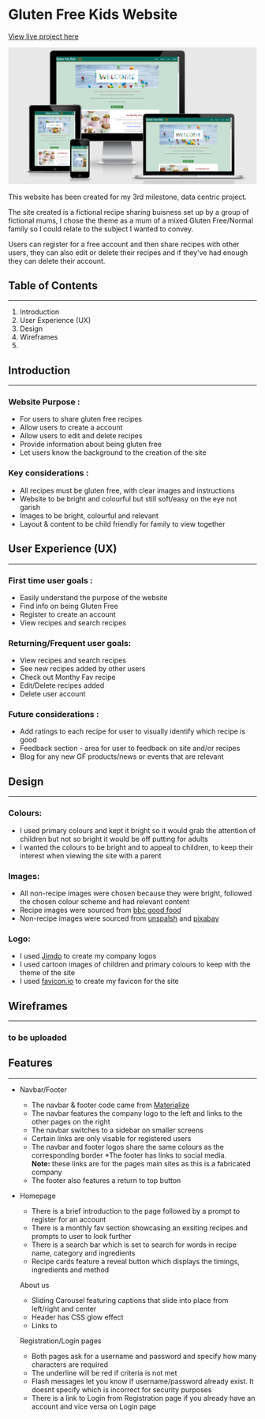 # Gluten Free Kids Website


[View live project here](https://dashboard.heroku.com/apps/gf-recipes-ms3/deploy/github)

![Image](static/images/readme/amiresponsive.PNG)

This website has been created for my 3rd milestone, data centric project. 

The site created is a fictional recipe sharing buisness set up by a group of fictional mums, I chose the theme as a mum of a mixed Gluten Free/Normal family so I could relate to the subject I wanted to convey.

Users can register for a free account and then share recipes with other users, they can also edit or delete their recipes and if they've had enough they can delete their account.

## Table of Contents
----------------------

1. Introduction
2. User Experience (UX)
3. Design
4. Wireframes
5. 

## Introduction
-------------------

### Website Purpose :

* For users to share gluten free recipes
* Allow users to create a account
* Allow users to edit and delete recipes
* Provide information about being gluten free
* Let users know the background to the creation of the site

### Key considerations :

* All recipes must be gluten free, with clear images and instructions
* Website to be bright and colourful but still soft/easy on the eye not garish
* Images to be bright, colourful and relevant
* Layout & content to be child friendly for family to view together

## User Experience (UX)
------------------------

### First time user goals :

* Easily understand the purpose of the website
* Find info on being Gluten Free
* Register to create an account
* View recipes and search recipes

### Returning/Frequent user goals:

* View recipes and search recipes
* See new recipes added by other users
* Check out Monthy Fav recipe
* Edit/Delete recipes added
* Delete user account

### Future considerations :

* Add ratings to each recipe for user to visually identify which recipe is good
* Feedback section - area for user to feedback on site and/or recipes
* Blog for any new GF products/news or events that are relevant

## Design
----------

### Colours:

* I used primary colours and kept it bright so it would grab the attention of children but not so bright it would be off putting for adults
* I wanted the colours to be bright and to appeal to children, to keep their interest when viewing the site with a parent

### Images:

* All non-recipe images were chosen because they were bright, followed the chosen colour scheme and had relevant content 
* Recipe images were sourced from [bbc good food](https://www.bbcgoodfood.com/)
* Non-recipe images were sourced from [unspalsh](https://unsplash.com/) and [pixabay](https://pixabay.com/)
 

### Logo: 
* I used [Jimdo](https://www.jimdo.com/) to create my company logos
* I used cartoon images of children and primary colours to keep with the theme of the site
* I used [favicon.io](https://favicon.io/) to create my favicon for the site

## Wireframes
--------------

### to be uploaded


## Features
--------------

* Navbar/Footer
    * The navbar & footer code came from [Materialize](https://materializecss.com/) 
    * The navbar features the company logo to the left and links to the other pages on the right
    * The navbar switches to a sidebar on smaller screens 
    * Certain links are only visable for registered users
    * The navbar and footer logos share the same colours as the corresponding border
    *The footer has links to social media.<br><b>Note:</b> these links are for the pages main sites as this is a fabricated company
    * The footer also features a return to top button

* Homepage
    * There is a brief introduction to the page followed by a prompt to register for an account
    * There is a monthly fav section showcasing an exsiting recipes and prompts to user to look further
    * There is a search bar which is set to search for words in recipe name, category and ingredients
    * Recipe cards feature a reveal button which displays the timings, ingredients and method

    About us
    * Sliding Carousel featuring captions that slide into place from left/right and center
    * Header has CSS glow effect
    * Links to 

    Registration/Login pages
    * Both pages ask for a username and password and specify how many characters are required
    * The underline will be red if criteria is not met
    * Flash messages let you know if username/password already exist. It doesnt specify which is incorrect for security purposes
    * There is a link to Login from Registration page if you already have an account and vice versa on Login page





